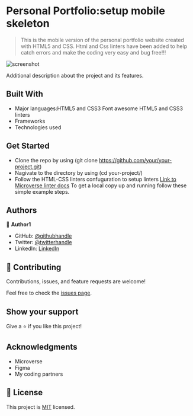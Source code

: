 
# Personal Portfolio:setup mobile skeleton

> This is the mobile version of the personal portfolio website created with HTML5 and CSS. Html and Css linters have been added to help catch errors and make the coding very easy and bug free!!!

![screenshot](./project_Screenshot.JPG)

Additional description about the project and its features.

## Built With

- Major languages:HTML5 and CSS3 Font awesome HTML5 and CSS3 linters
- Frameworks
- Technologies used

## Get Started

- Clone the repo by using (git clone https://github.com/your/your-project.git)
- Nagivate to the directory by using (cd your-project/)
- Follow the HTML-CSS linters confuguration to setup linters [Link to Microverse linter docs](https://github.com/microverseinc/linters-config/tree/master/html-css)
To get a local copy up and running follow these simple example steps.


## Authors

👤 **Author1**

- GitHub: [@githubhandle](https://github.com/Abenezer-Tilahun)
- Twitter: [@twitterhandle](https://twitter.com/AbenezerTilah11)
- LinkedIn: [LinkedIn](linkedin.com/in/abenezer-tilahun-4b4b43137)

## 🤝 Contributing

Contributions, issues, and feature requests are welcome!

Feel free to check the [issues page](../../issues/).


## Show your support

Give a ⭐️ if you like this project!


## Acknowledgments

- Microverse
- Figma
- My coding partners 


## 📝 License

This project is [MIT](./MIT.md) licensed.